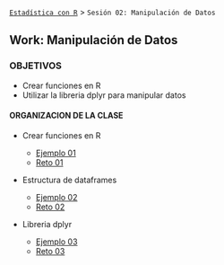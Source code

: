 [`Estadística con R`](../Readme.md) > `Sesión 02: Manipulación de Datos`

## Work: Manipulación de Datos

### OBJETIVOS 
- Crear funciones en R
- Utilizar la libreria dplyr para manipular datos

#### ORGANIZACION DE LA CLASE 

- Crear funciones en R
	- [Ejemplo 01](Ejemplo-01)
	- [Reto 01](Reto-01)

- Estructura de dataframes
	- [Ejemplo 02](Ejemplo-01)
	- [Reto 02](Reto-01)

- Libreria dplyr
	- [Ejemplo 03](Ejemplo-03)
	- [Reto 03](Reto-03)
